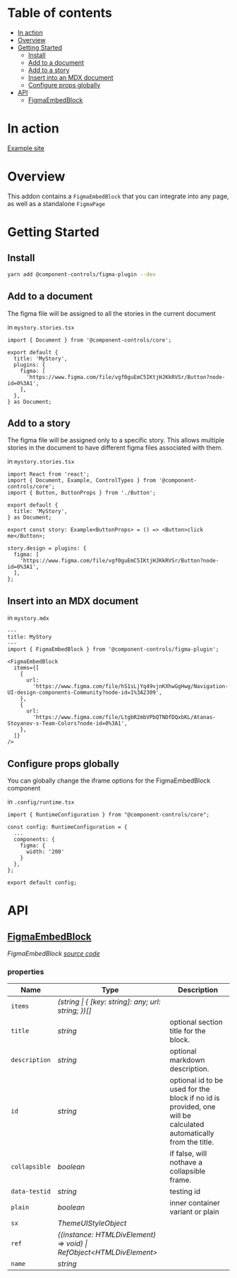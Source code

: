 # Table of contents

- [In action](#in-action)
- [Overview](#overview)
- [Getting Started](#getting-started)
  - [Install](#install)
  - [Add to a document](#add-to-a-document)
  - [Add to a story](#add-to-a-story)
  - [Insert into an MDX document](#insert-into-an-mdx-document)
  - [Configure props globally](#configure-props-globally)
- [API](#api)
  - [<ins>FigmaEmbedBlock</ins>](#insfigmaembedblockins)

# In action

[Example site](https://component-controls.com/api/esm-starter--overview/design)

# Overview

This addon contains a `FigmaEmbedBlock` that you can integrate into any page, as well as a standalone `FigmaPage`

# Getting Started

## Install

```sh
yarn add @component-controls/figma-plugin --dev
```

## Add to a document

The figma file will be assigned to all the stories in the current document

in `mystory.stories.tsx`

```
import { Document } from '@component-controls/core';

export default {
  title: 'MyStory',
  plugins: {
    figma: [
      'https://www.figma.com/file/vgf0guEmC5IKtjHJKkRVSr/Button?node-id=0%3A1',
    ],
  },
} as Document;

```

## Add to a story

The figma file will be assigned only to a specific story. This allows multiple stories in the document to have different figma files associated with them.

in `mystory.stories.tsx`

    import React from 'react';
    import { Document, Example, ControlTypes } from '@component-controls/core';
    import { Button, ButtonProps } from './Button';

    export default {
      title: 'MyStory',
    } as Document;

    export const story: Example<ButtonProps> = () => <Button>click me</Button>;

    story.design = plugins: {
      figma: [
        'https://www.figma.com/file/vgf0guEmC5IKtjHJKkRVSr/Button?node-id=0%3A1',
      ],
    };

## Insert into an MDX document

in `mystory.mdx`

    ---
    title: MyStory
    ---
    import { FigmaEmbedBlock } from '@component-controls/figma-plugin';

    <FigmaEmbedBlock
      items={[
        {
          url:
            'https://www.figma.com/file/hS1sLjYq49vjnKXhwGgHwg/Navigation-UI-design-components-Community?node-id=1%3A2309',
        },
        {
          url:
            'https://www.figma.com/file/LtgbR2mbVPbQTNDfDQxbKL/Atanas-Stoyanov-s-Team-Colors?node-id=0%3A1',
        },
      ]}
    />

## Configure props globally

You can globally change the iframe options for the FigmaEmbedBlock component

in `.config/runtime.tsx`

    import { RuntimeConfiguration } from "@component-controls/core";

    const config: RuntimeConfiguration = {
      ...
      components: {
        figma: {
          width: '200'
        }
      },
    };

    export default config;

# API

<react-docgen-typescript path="./src" exclude=".stories.tsx$,index.ts" />

<!-- START-REACT-DOCGEN-TYPESCRIPT -->

## <ins>FigmaEmbedBlock</ins>

_FigmaEmbedBlock [source code](https://github.com/ccontrols/component-controls/tree/master/plugins/figma-embed/src/FigmaEmbedBlock/FigmaEmbedBlock.tsx)_

### properties

| Name          | Type                                                                   | Description                                                                                                     |
| ------------- | ---------------------------------------------------------------------- | --------------------------------------------------------------------------------------------------------------- |
| `items`       | _(string \| { \[key: string]: any; url: string; })\[]_                 |                                                                                                                 |
| `title`       | _string_                                                               | optional section title for the block.                                                                           |
| `description` | _string_                                                               | optional markdown description.                                                                                  |
| `id`          | _string_                                                               | optional id to be used for the block if no id is provided, one will be calculated automatically from the title. |
| `collapsible` | _boolean_                                                              | if false, will nothave a collapsible frame.                                                                     |
| `data-testid` | _string_                                                               | testing id                                                                                                      |
| `plain`       | _boolean_                                                              | inner container variant or plain                                                                                |
| `sx`          | _ThemeUIStyleObject_                                                   |                                                                                                                 |
| `ref`         | _((instance: HTMLDivElement) => void) \| RefObject&lt;HTMLDivElement>_ |                                                                                                                 |
| `name`        | _string_                                                               |                                                                                                                 |

<!-- END-REACT-DOCGEN-TYPESCRIPT -->
